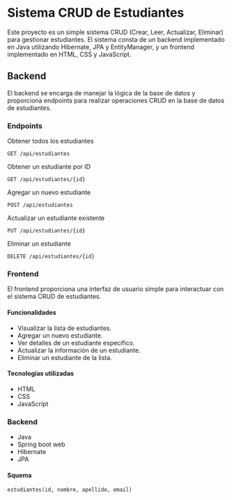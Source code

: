 # Sistema CRUD de Estudiantes
Este proyecto es un simple sistema CRUD (Crear, Leer, Actualizar, Eliminar) para gestionar estudiantes. El sistema consta de un backend implementado en Java utilizando Hibernate, JPA y EntityManager, y un frontend implementado en HTML, CSS y JavaScript.

## Backend
El backend se encarga de manejar la lógica de la base de datos y proporciona endpoints para realizar operaciones CRUD en la base de datos de estudiantes.

### Endpoints
Obtener todos los estudiantes
```
GET /api/estudiantes
```
Obtener un estudiante por ID
```
GET /api/estudiantes/{id}
```
Agregar un nuevo estudiante
```
POST /api/estudiantes
```
Actualizar un estudiante existente
```
PUT /api/estudiantes/{id}
```
Eliminar un estudiante
```
DELETE /api/estudiantes/{id}
```

### Frontend
El frontend proporciona una interfaz de usuario simple para interactuar con el sistema CRUD de estudiantes.

#### Funcionalidades
- Visualizar la lista de estudiantes.
- Agregar un nuevo estudiante.
- Ver detalles de un estudiante específico.
- Actualizar la información de un estudiante.
- Eliminar un estudiante de la lista.

#### Tecnologías utilizadas
- HTML
- CSS
- JavaScript
  
### Backend
- Java
- Spring boot web
- Hibernate
- JPA

#### Squema 
```
estudiantes(id, nombre, apellido, email)
```

